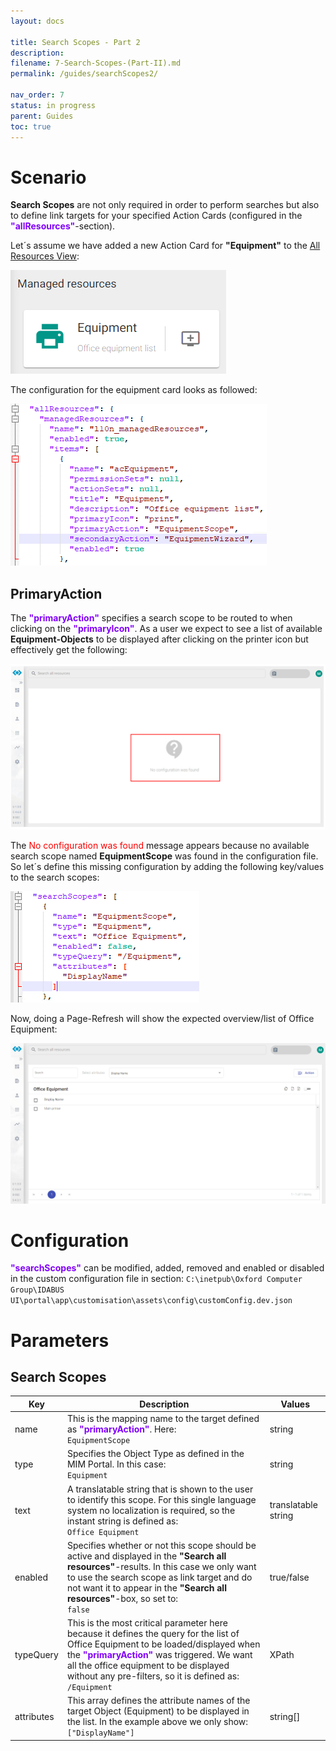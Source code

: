 ```yaml
---
layout: docs

title: Search Scopes - Part 2
description:
filename: 7-Search-Scopes-(Part-II).md
permalink: /guides/searchScopes2/

nav_order: 7
status: in progress
parent: Guides
toc: true
---
```

# Scenario

**Search Scopes** are not only required in order to perform searches but also to define link targets for your specified Action Cards (configured in the <span style="color: #8000FC">**"allResources"**</span>-section).

Let´s assume we have added a new Action Card for **"Equipment"** to the [All Resources View](https://oxcoteam.visualstudio.com/OCG%20UI/_wiki/wikis/OCG-UI.wiki/732/(5)-All-Resources):

![image.png](/img/image-4e0b7433-0911-4ec4-b94d-98f6950c3f0c.png)

The configuration for the equipment card looks as followed:

![image.png](/img/image-14e258ca-1346-40ff-b08a-55159a5dfde8.png)

## PrimaryAction

The <span style="color: #8000FC">**"primaryAction"**</span> specifies a search scope to be routed to when clicking on the <span style="color: #8000FC">**"primaryIcon"**</span>. As a user we expect to see a list of available **Equipment-Objects** to be displayed after clicking on the printer icon but effectively get the following:

![image.png](/img/image-e3afd976-3817-4a06-a0c2-184ca7c90c42.png)

The <span style="color: red;">No configuration was found</span> message appears because no available search scope named **EquipmentScope** was found in the configuration file. So let´s define this missing configuration by adding the following key/values to the search scopes:

![image.png](/img/image-23f8e409-7e76-45b4-b335-a15eb5846a5c.png)

Now, doing a Page-Refresh will show the expected overview/list of Office Equipment:

![image.png](/img/image-c3fe09de-7790-425f-90e1-888825036330.png)

# Configuration

<span style="color: #8000FC">**"searchScopes"**</span> can be modified, added, removed and enabled or disabled in the custom configuration file in section:
`C:\inetpub\Oxford Computer Group\IDABUS UI\portal\app\customisation\assets\config\customConfig.dev.json`

# Parameters
## Search Scopes

| Key | Description | Values |
|-----|-------------|--------|
| name | This is the mapping name to the target defined as <span style="color: #8000FC">**"primaryAction"**</span>. Here:<br>`EquipmentScope` | string |
| type | Specifies the Object Type as defined in the MIM Portal. In this case:<br>`Equipment` | string |
| text | A translatable string that is shown to the user to identify this scope. For this single language system no localization is required, so the instant string is defined as:<br>`Office Equipment` | translatable string |
| enabled | Specifies whether or not this scope should be active and displayed in the **"Search all resources"**-results. In this case we only want to use the search scope as link target and do not want it to appear in the **"Search all resources"**-box, so set to:<br>`false`| true/false |
| typeQuery | This is the most critical parameter here because it defines the query for the list of Office Equipment to be loaded/displayed when the <span style="color: #8000FC">**"primaryAction"**</span> was triggered. We want all the office equipment to be displayed without any pre-filters, so it is defined as:<br>`/Equipment`| XPath |
| attributes | This array defines the attribute names of the target Object (Equipment) to be displayed in the list. In the example above we only show:<br>`["DisplayName"]`| string[] |
